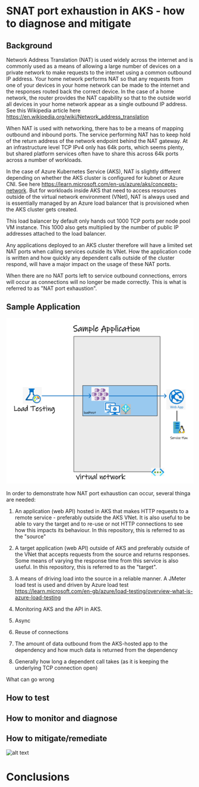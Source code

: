 # SNAT port exhaustion in AKS - how to diagnose and mitigate

## Background

Network Address Translation (NAT) is used widely across the internet and is commonly used as a means of allowing a large number of devices on a private network to make requests to the internet using a common outbound IP address. Your home network performs NAT so that any requests from one of your devices in your home network can be made to the internet and the responses routed back the correct device. In the case of a home network, the router provides the NAT capability so that to the outside world all devices in your home network appear as a single outbound IP address. See this Wikipedia article here https://en.wikipedia.org/wiki/Network_address_translation

When NAT is used with networking, there has to be a means of mapping outbound and inbound ports. The service performing NAT has to keep hold of the return address of the network endpoint behind the NAT gateway. At an infrastructure level TCP IPv4 only has 64k ports, which seems plenty, but shared platform services often have to share this across 64k ports across a number of workloads.

In the case of Azure Kubernetes Service (AKS), NAT is slightly different depending on whether the AKS cluster is configured for kubnet or Azure CNI. See here https://learn.microsoft.com/en-us/azure/aks/concepts-network. But for workloads inside AKS that need to access resources outside of the virtual network environment (VNet), NAT is always used and is essentially managed by an Azure load balancer that is provisioned when the AKS cluster gets created.

This load balancer by default only hands out 1000 TCP ports per node pool VM instance. This 1000 also gets multiplied by the number of public IP addresses attached to the load balancer.

Any applications deployed to an AKS cluster therefore will have a limited set NAT ports when calling services outside its VNet. How the application code is written and how quickly any dependent calls outside of the cluster respond, will have a major impact on the usage of these NAT ports.

When there are no NAT ports left to service outbound connections, errors will occur as connections will no longer be made correctly. This is what is referred to as "NAT port exhaustion".

## Sample Application

![alt text](/images/overview.png "Sample app overview")

In order to demonstrate how NAT port exhaustion can occur, several thinga are needed:
1. An application (web API) hosted in AKS that makes HTTP requests to a remote service - preferably outside the AKS VNet. It is also useful to be able to vary the target and to re-use or not HTTP connections to see how this impacts its behaviour. In this repository, this is referred to as the "source"
2. A target application (web API) outside of AKS and preferably outside of the VNet that accepts requests from the source and returns responses. Some means of varying the response time from this service is also useful. In this repository, this is referred to as the "target".
3. A means of driving load into the source in a reliable manner. A JMeter load test is used and driven by Azure load test https://learn.microsoft.com/en-gb/azure/load-testing/overview-what-is-azure-load-testing
4. Monitoring AKS and the API in AKS.


6. Async
7. Reuse of connections
8. The amount of data outbound from the AKS-hosted app to the dependency and how much data is returned from the dependency
9. Generally how long a dependent call takes (as it is keeping the underlying TCP connection open)

What can go wrong

## How to test

## How to monitor and diagnose

## How to mitigate/remediate

![alt text](https://learn.microsoft.com/en-us/azure/load-balancer/media/load-balancer-outbound-connections/outbound-options.png "NAT in Azure")

# Conclusions
